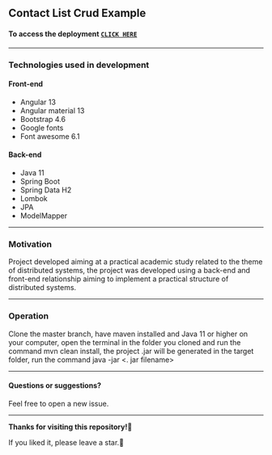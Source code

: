 ## Contact List Crud Example

#### To access the deployment **[`CLICK HERE`](http://appcontactbook-env-1.eba-yu3atmmb.us-east-1.elasticbeanstalk.com/#/home)**

---
### Technologies used in development
 #### Front-end
 - Angular 13
 - Angular material 13
 - Bootstrap 4.6
 - Google fonts
 - Font awesome 6.1
 #### Back-end
 - Java 11
 - Spring Boot
 - Spring Data H2
 - Lombok
 - JPA
 - ModelMapper
 ---
### Motivation
Project developed aiming at a practical academic study related to the theme of distributed systems, the project was developed using a back-end and front-end relationship aiming to implement a practical structure of distributed systems.

---
### Operation
Clone the master branch, have maven installed and Java 11 or higher on your computer, open the terminal in the folder you cloned and run the command mvn clean install, the project .jar will be generated in the target folder, run the command java -jar <. jar filename>

---
#### Questions or suggestions?
Feel free to open a new issue.

----
 **Thanks for visiting this repository!:sparkling_heart:**
 
If you liked it, please leave a star.:star2:
